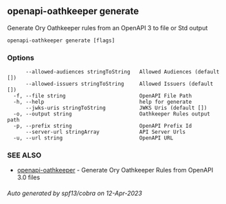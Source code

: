 ## openapi-oathkeeper generate

Generate Ory Oathkeeper rules from an OpenAPI 3 to file or Std output

```
openapi-oathkeeper generate [flags]
```

### Options

```
      --allowed-audiences stringToString   Allowed Audiences (default [])
      --allowed-issuers stringToString     Allowed Issuers (default [])
  -f, --file string                        OpenAPI File Path
  -h, --help                               help for generate
      --jwks-uris stringToString           JWKS Uris (default [])
  -o, --output string                      Oathkeeper Rules output path
  -p, --prefix string                      OpenAPI Prefix Id
      --server-url stringArray             API Server Urls
  -u, --url string                         OpenAPI URL
```

### SEE ALSO

* [openapi-oathkeeper](openapi-oathkeeper.md)	 - Generate Ory Oathkeeper Rules from OpenAPI 3.0 files

###### Auto generated by spf13/cobra on 12-Apr-2023

